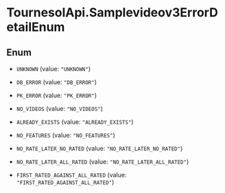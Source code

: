 # TournesolApi.Samplevideov3ErrorDetailEnum

## Enum


* `UNKNOWN` (value: `"UNKNOWN"`)

* `DB_ERROR` (value: `"DB_ERROR"`)

* `PK_ERROR` (value: `"PK_ERROR"`)

* `NO_VIDEOS` (value: `"NO_VIDEOS"`)

* `ALREADY_EXISTS` (value: `"ALREADY_EXISTS"`)

* `NO_FEATURES` (value: `"NO_FEATURES"`)

* `NO_RATE_LATER_NO_RATED` (value: `"NO_RATE_LATER_NO_RATED"`)

* `NO_RATE_LATER_ALL_RATED` (value: `"NO_RATE_LATER_ALL_RATED"`)

* `FIRST_RATED_AGAINST_ALL_RATED` (value: `"FIRST_RATED_AGAINST_ALL_RATED"`)


